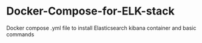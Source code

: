 # Docker-Compose-for-ELK-stack
Docker compose .yml file to install Elasticsearch kibana container and basic commands

